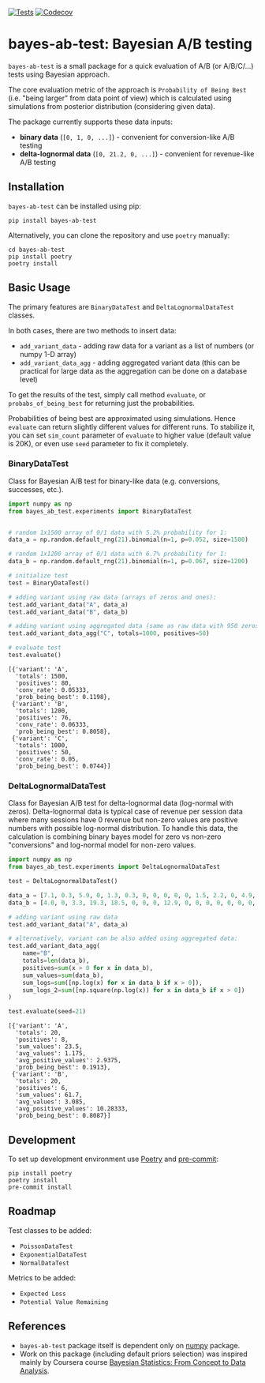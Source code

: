 [![Tests](https://github.com/Matt52/bayes-ab-test/workflows/Tests/badge.svg)](https://github.com/Matt52/bayes-ab-test/actions?workflow=Tests)
[![Codecov](https://codecov.io/gh/Matt52/bayes-ab-test/branch/main/graph/badge.svg?token=667K54UO8K)](https://codecov.io/gh/Matt52/bayes-ab-test)
# bayes-ab-test: Bayesian A/B testing
`bayes-ab-test` is a small package for a quick evaluation of A/B (or A/B/C/...) tests using Bayesian approach.

The core evaluation metric of the approach is `Probability of Being Best` (i.e. "being larger" from data point of view)
which is calculated using simulations from posterior distribution (considering given data).

The package currently supports these data inputs:
- **binary data** (`[0, 1, 0, ...]`) - convenient for conversion-like A/B testing
- **delta-lognormal data** (`[0, 21.2, 0, ...]`) - convenient for revenue-like A/B testing


## Installation
`bayes-ab-test` can be installed using pip:
```console
pip install bayes-ab-test
```
Alternatively, you can clone the repository and use `poetry` manually:
```console
cd bayes-ab-test
pip install poetry
poetry install
```

## Basic Usage
The primary features are `BinaryDataTest` and `DeltaLognormalDataTest` classes.

In both cases, there are two methods to insert data:
- `add_variant_data` - adding raw data for a variant as a list of numbers (or numpy 1-D array)
- `add_variant_data_agg` - adding aggregated variant data (this can be practical for large data as the aggregation can be done on a database level)

To get the results of the test, simply call method `evaluate`, or `probabs_of_being_best` for returning just the probabilities.

Probabilities of being best are approximated using simulations. Hence `evaluate` can return slightly different
values for different runs. To stabilize it, you can set `sim_count` parameter of `evaluate` to higher value
(default value is 20K), or even use `seed` parameter to fix it completely.


### BinaryDataTest
Class for Bayesian A/B test for binary-like data (e.g. conversions, successes, etc.).

```python
import numpy as np
from bayes_ab_test.experiments import BinaryDataTest


# random 1x1500 array of 0/1 data with 5.2% probability for 1:
data_a = np.random.default_rng(21).binomial(n=1, p=0.052, size=1500)

# random 1x1200 array of 0/1 data with 6.7% probability for 1:
data_b = np.random.default_rng(21).binomial(n=1, p=0.067, size=1200)

# initialize test
test = BinaryDataTest()

# adding variant using raw data (arrays of zeros and ones):
test.add_variant_data("A", data_a)
test.add_variant_data("B", data_b)

# adding variant using aggregated data (same as raw data with 950 zeros and 50 ones):
test.add_variant_data_agg("C", totals=1000, positives=50)

# evaluate test
test.evaluate()
```

    [{'variant': 'A',
      'totals': 1500,
      'positives': 80,
      'conv_rate': 0.05333,
      'prob_being_best': 0.1198},
     {'variant': 'B',
      'totals': 1200,
      'positives': 76,
      'conv_rate': 0.06333,
      'prob_being_best': 0.8058},
     {'variant': 'C',
      'totals': 1000,
      'positives': 50,
      'conv_rate': 0.05,
      'prob_being_best': 0.0744}]

### DeltaLognormalDataTest
Class for Bayesian A/B test for delta-lognormal data (log-normal with zeros).
Delta-lognormal data is typical case of revenue per session data where many sessions have 0 revenue
but non-zero values are positive numbers with possible log-normal distribution.
To handle this data, the calculation is combining binary bayes model for zero vs non-zero
"conversions" and log-normal model for non-zero values.

```python
import numpy as np
from bayes_ab_test.experiments import DeltaLognormalDataTest

test = DeltaLognormalDataTest()

data_a = [7.1, 0.3, 5.9, 0, 1.3, 0.3, 0, 0, 0, 0, 0, 1.5, 2.2, 0, 4.9, 0, 0, 0, 0, 0]
data_b = [4.0, 0, 3.3, 19.3, 18.5, 0, 0, 0, 12.9, 0, 0, 0, 0, 0, 0, 0, 0, 3.7, 0, 0]

# adding variant using raw data 
test.add_variant_data("A", data_a)

# alternatively, variant can be also added using aggregated data:
test.add_variant_data_agg(
    name="B",
    totals=len(data_b),
    positives=sum(x > 0 for x in data_b),
    sum_values=sum(data_b),
    sum_logs=sum([np.log(x) for x in data_b if x > 0]),
    sum_logs_2=sum([np.square(np.log(x)) for x in data_b if x > 0])
)

test.evaluate(seed=21)
```

    [{'variant': 'A',
      'totals': 20,
      'positives': 8,
      'sum_values': 23.5,
      'avg_values': 1.175,
      'avg_positive_values': 2.9375,
      'prob_being_best': 0.1913},
     {'variant': 'B',
      'totals': 20,
      'positives': 6,
      'sum_values': 61.7,
      'avg_values': 3.085,
      'avg_positive_values': 10.28333,
      'prob_being_best': 0.8087}]

## Development
To set up development environment use [Poetry](https://python-poetry.org/) and [pre-commit](https://pre-commit.com):
```console
pip install poetry
poetry install
pre-commit install
```

## Roadmap

Test classes to be added:
- `PoissonDataTest`
- `ExponentialDataTest`
- `NormalDataTest`

Metrics to be added:
- `Expected Loss`
- `Potential Value Remaining`

## References
- `bayes-ab-test` package itself is dependent only on [numpy](https://numpy.org) package.
- Work on this package (including default priors selection) was inspired mainly by Coursera
course [Bayesian Statistics: From Concept to Data Analysis](https://www.coursera.org/learn/bayesian-statistics).
